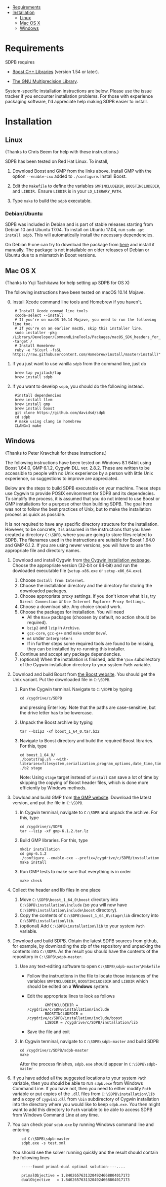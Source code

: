 
* [Requirements](#requirements)
* [Installation](#installation)
  * [Linux](#linux)
  * [Mac OS X](#mac-os-x)
  * [Windows](#windows)

# Requirements

SDPB requires

- [Boost C++ Libraries](http://www.boost.org/) (version 1.54 or later).

- [The GNU Multiprecision Library](https://gmplib.org/).

System-specific installation instructions are below.  Please use the
issue tracker if you encounter installation problems. For those with
experience packaging software, I'd appreciate help making SDPB easier
to install.

# Installation

## Linux

(Thanks to Chris Beem for help with these instructions.)

SDPB has been tested on Red Hat Linux. To install,

1. Download Boost and GMP from the links above. Install GMP with the option `--enable-cxx` added to `./configure`. Install Boost.

2. Edit the `Makefile` to define the variables `GMPINCLUDEDIR`,
`BOOSTINCLUDEDIR`, and `LIBDIR.` Ensure `LIBDIR` is in your `LD_LIBRARY_PATH`.

3. Type `make` to build the `sdpb` executable.

### Debian/Ubuntu

SDPB was included in Debian and is part of stable releases starting from Debian 10 and Ubuntu 17.04. To install on Ubuntu 17.04, run `sudo apt install sdpb`. This will automatically install the necessary dependencies.

On Debian 9 one can try to download the package from [here](https://packages.debian.org/sid/sdpb) and install it
manually. The package is not installable on older releases of Debian or Ubuntu due to a mismatch in Boost versions.

## Mac OS X

(Thanks to Yuji Tachikawa for help setting up SDPB for OS X)

The following instructions have been tested on macOS 10.14 Mojave.

0. Install Xcode command line tools and Homebrew if you haven't.

        # Install Xcode commad line tools
        xcode-select --install
        # If you're on macOS 10.14 Mojave, you need to run the following line too.
        # If you're on an earlier macOS, skip this installer line.
        sudo installer -pkg /Library/Developer/CommandLineTools/Packages/macOS_SDK_headers_for_macOS_10.14.pkg -target /
        # Install Homebrew
        ruby -e "$(curl -fsSL https://raw.githubusercontent.com/Homebrew/install/master/install)"

1. If you just want to use vanilla `sdpb` from the command line, just do

        brew tap yujitach/tap
        brew install sdpb

2. If you want to develop `sdpb`, you should do the following instead.

        #install dependencies
        brew install llvm
        brew install gmp
        brew install boost
        git clone https://github.com/davidsd/sdpb
        cd sdpb
        # make using clang in homebrew
        CLANG=1 make

## Windows

(Thanks to Peter Kravchuk for these instructions.)

The following instructions have been tested on Windows 8.1 64bit using Boost 1.64.0, GMP 6.1.2, Cygwin DLL ver. 2.8.2. These are written to be accessible to people with no Unix experience by a person with little Unix experience, so suggestions to improve are appreciated.

Below are the steps to build SDPB executable on your machine. These steps use Cygwin to provide POSIX environment for SDPB and its dependecies. To simplify the process, it is assumed that you do not intend to use Boost or GMP installations for a purpose other than building SDPB. The goal here was not to follow the best practices of Unix, but to make the installation process as quick as possible.

It is not required to have any specific directory structure for the installation. However, to be concrete, it is assumed in the instructions that you have created a directory `C:\SDPB`, where you are going to store files related to SDPB. The filenames used in the instructions are suitable for Boost 1.64.0 and GMP 6.1.2. If you are using newer versions, you will have to use the appropriate file and directory names.

1. Download and install Cygwin from [the Cygwin installation webpage](http://cygwin.com/install.html). Choose the appropriate version (32-bit or 64-bit) and run the dowloaded executable file (`setup-x86.exe` or `setup-x86_64.exe`).
    1. Choose `Install from Internet`.
    2. Choose the installation directory and the directory for storing the downloaded packages.
    3. Choose appropriate proxy settings. If you don't know what it is, try `Direct Connection` or `Use Internet Explorer Proxy Settings`.
    4. Choose a download site. Any choice should work.
    5. Choose the packages for installation. You will need
        * All the `Base` packages (choosen by default, no action should be required).
        * `bzip2` and `lzip` in `Archive`.
        * `gcc-core`, `gcc-g++` and `make` under `Devel`
        * `m4` under `Interpreters`
        * If in further steps some required tools are found to be missing, they can be installed by re-running this installer.
    6. Continue and accept any package dependencies.
    7. (optional) When the installation is finished, add the `\bin` subdirectory of the Cygwin installation directory to your system `Path` variable.
2. Download and build Boost from [the Boost website](http://www.boost.org). You should get the Unix variant. Put the downloaded file in `C:\SDPB`.
    1. Run the Cygwin terminal. Navigate to `C:\SDPB` by typing

           cd /cygdrive/c/SDPB

       and pressing Enter key. Note that the paths are case-sensitive, but the drive letter has to be lowercase.
    2. Unpack the Boost archive by typing

           tar --bzip2 -xf boost_1_64_0.tar.bz2

    3. Navigate to Boost directory and build the required Boost libraries. For this, type

           cd boost_1_64_0/
           ./bootstrap.sh --with-libraries=filesystem,serialization,program_options,date_time,timer
           ./b2 stage

       Note: Using `stage` target instead of `install` can save a lot of time by skipping the copying of Boost header files, which is done more efficiently by Windows methods.

3. Dowload and build GMP from [the GMP website](https://gmplib.org). Download the latest version, and put the file in `C:\SDPB`.
    1. In Cygwin terminal, navigate to `C:\SDPB` and unpack the archive. For this, type

           cd /cygdrive/c/SDPB
           tar --lzip -xf gmp-6.1.2.tar.lz

    2. Build GMP libraries. For this, type

           mkdir installation
           cd gmp-6.1.2
           ./configure --enable-cxx --prefix=/cygdrive/c/SDPB/installation
           make install

    3. Run GMP tests to make sure that everything is in order

           make check

4. Collect the header and lib files in one place
    1. Move `C:\SDPB\boost_1_64_0\boost` directory into `C:\SDPB\installation\include` (so you will now have `C:\SDPB\installation\include\boost` directory).
    2. Copy the contents of `C:\SDPB\boost_1_64_0\stage\lib` directory into `C:\SDPB\installation\lib`.
    3. (optional) Add `C:\SDPB\installation\lib` to your system `Path` variable.

5. Download and build SDPB. Obtain the latest SDPB sources from github, for example, by downloading the zip of the repository and unpacking the contents into `C:\SDPB`. As the result you should have the contents of the repository in `C:\SDPB\sdpb-master`.
    1. Use any text-editing software to open `C:\SDPB\sdpb-master\Makefile`
        * Follow the instructions in the file to locate those instances of the variables `GMPINCLUDEDIR`, `BOOSTINCLUDEDIR` and `LIBDIR` which should be edited on a **Windows** system.
        * Edit the appropriate lines to look as follows

                      GMPINCLUDEDIR = /cygdrive/c/SDPB/installation/include
                      BOOSTINCLUDEDIR = /cygdrive/c/SDPB/installation/include/boost
                      LIBDIR = /cygdrive/c/SDPB/installation/lib

        * Save the file and exit
    2. In Cygwin terminal, navigate to `C:\SDPB\sdpb-master` and build SDPB

           cd /cygdrive/c/SDPB/sdpb-master
           make

       After the process finishes, `sdpb.exe` should appear in `C:\SDPB\sdpb-master`

6. If you have added all the suggested locations to your system `Path` variable, then you should be able to run `sdpb.exe` from Windows Command Line. If you have not, then you need to either modify `Path` variable or put copies of the `.dll` files from `C:\SDPB\installation\lib` and a copy of `cygwin1.dll` from `\bin` subdirectory of Cygwin installation into the directory where you would like to keep `sdpb.exe`. You then might want to add this directory to `Path` variable to be able to access SDPB from Windows Command Line at any time.

7. You can check your `sdpb.exe` by running Windows command line and entering

           cd C:\SDPB\sdpb-master
           sdpb.exe -s test.xml
           
   You should see the solver running quickly and the result should contain the following lines
   
           -----found primal-dual optimal solution----....

           primalObjective = 1.84026576313204924668804017173
           dualObjective   = 1.84026576313204924668804017173

